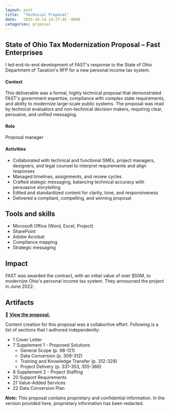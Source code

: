 ```yaml
---
layout: post
title:  "Technical Proposal"
date:   2025-10-14 14:27:46 -0600
categories: proposal
---
```

## State of Ohio Tax Modernization Proposal – Fast Enterprises

I led end-to-end development of FAST's response to the State of Ohio Department of Taxation's RFP for a new personal income tax system.

#### Context

This deliverable was a formal, highly technical proposal that demonstrated FAST's government expertise, compliance with complex state requirements, and ability to modernize large-scale public systems. The proposal was read by technical evaluators and non-technical decision makers, requiring clear, persuaive, and unified messaging.

#### Role

Proposal manager

#### Activities

* Collaborated with technical and functional SMEs, project managers, designers, and legal counsel to interpret requirements and align responses
* Managed timelines, assignments, and review cycles
* Crafted stategic messaging, balancing technical accuracy with persuasive storytelling
* Edited and standardized content for clarity, tone, and responsiveness
* Delivered a compliant, compelling, and winning proposal

## Tools and skills

* Microsoft Office (Word, Excel, Project)
* SharePoint
* Adobe Acrobat
* Compliance mapping
* Strategic messaging

## Impact

FAST was awarded the contract, with an initial value of over $50M, to modernize Ohio's personal income tax system. They annoucned the project in June 2022.

## Artifacts

🔗 **[View the proposal.](https://drive.google.com/file/d/1-PUeQy8t0RrDUg91sIYaUipwoZcR4ihl/view?usp=drive_link)**

Content creation for this proposal was a collabortive effort. Following is a list of sections that I authored independently:
* 1 Cover Letter
* 7 Supplement 1 - Proposed Solutions
  * General Scope (p. 98-121)
  * Data Conversion (p. 309-312)
  * Training and Knowledge Transfer (p. 312-329)
  * Project Delivery (p. 331-353, 355-366)
* 8 Supplement 2 - Project Staffing
* 20 Support Requirements
* 21 Value-Added Services
* 22 Data Conversion Plan

_**Note:**_ This proposal contains proprietary and confidential information. In the version provided here, proprietary information has been redacted.
